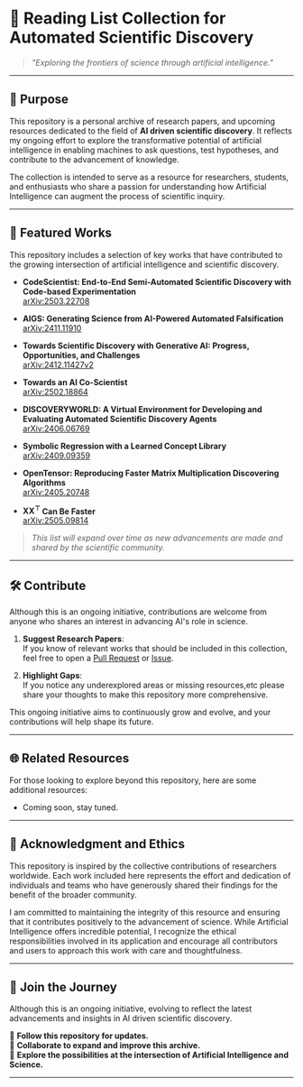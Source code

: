 # **🚀 Reading List Collection for Automated Scientific Discovery**

> *"Exploring the frontiers of science through artificial intelligence."*

---

## 🌌 Purpose

This repository is a personal archive of research papers, and upcoming resources dedicated to the field of **AI driven scientific discovery**. It reflects my ongoing effort to explore the transformative potential of artificial intelligence in enabling machines to ask questions, test hypotheses, and contribute to the advancement of knowledge.

The collection is intended to serve as a resource for researchers, students, and enthusiasts who share a passion for understanding how Artificial Intelligence can augment the process of scientific inquiry.

---

## 📜 Featured Works

This repository includes a selection of key works that have contributed to the growing intersection of artificial intelligence and scientific discovery.

- **CodeScientist: End-to-End Semi-Automated Scientific Discovery with Code-based Experimentation**  
  [arXiv:2503.22708](https://arxiv.org/abs/2503.22708)

- **AIGS: Generating Science from AI-Powered Automated Falsification**  
  [arXiv:2411.11910](https://arxiv.org/abs/2411.11910)

- **Towards Scientific Discovery with Generative AI: Progress, Opportunities, and Challenges**  
  [arXiv:2412.11427v2](https://arxiv.org/abs/2412.11427)

- **Towards an AI Co-Scientist**  
  [arXiv:2502.18864](https://arxiv.org/abs/2502.18864)

- **DISCOVERYWORLD: A Virtual Environment for Developing and Evaluating Automated Scientific Discovery Agents**  
  [arXiv:2406.06769](https://arxiv.org/abs/2406.06769)

- **Symbolic Regression with a Learned Concept Library**  
  [arXiv:2409.09359](https://arxiv.org/abs/2409.09359)

- **OpenTensor: Reproducing Faster Matrix Multiplication Discovering Algorithms**  
  [arXiv:2405.20748](https://arxiv.org/abs/2405.20748)

- **$\mathbf{X X^{\top}}$ Can Be Faster**  
  [arXiv:2505.09814](https://arxiv.org/abs/2505.09814)

> *This list will expand over time as new advancements are made and shared by the scientific community.*


---

## 🛠️ Contribute

Although this is an ongoing initiative, contributions are welcome from anyone who shares an interest in advancing AI's role in science.

1. **Suggest Research Papers**:  
   If you know of relevant works that should be included in this collection, feel free to open a [Pull Request](https://github.com/Alphino1/Reading-List-Collection-for-Scientific-Discovery/pulls) or [Issue](https://github.com/Alphino1/Reading-List-Collection-for-Scientific-Discovery/issues).

2. **Highlight Gaps**:  
   If you notice any underexplored areas or missing resources,etc please share your thoughts to make this repository more comprehensive.

This ongoing initiative aims to continuously grow and evolve, and your contributions will help shape its future.

---

## 🌐 Related Resources

For those looking to explore beyond this repository, here are some additional resources:
- Coming soon, stay tuned.

---

## 📜 Acknowledgment and Ethics

This repository is inspired by the collective contributions of researchers worldwide. Each work included here represents the effort and dedication of individuals and teams who have generously shared their findings for the benefit of the broader community.

I am committed to maintaining the integrity of this resource and ensuring that it contributes positively to the advancement of science. While Artificial Intelligence offers incredible potential, I recognize the ethical responsibilities involved in its application and encourage all contributors and users to approach this work with care and thoughtfulness.

---

## 📣 Join the Journey

Although this is an ongoing initiative, evolving to reflect the latest advancements and insights in AI driven scientific discovery.

🌟 **Follow this repository for updates.**  
🌟 **Collaborate to expand and improve this archive.**  
🌟 **Explore the possibilities at the intersection of Artificial Intelligence and Science.**

---

